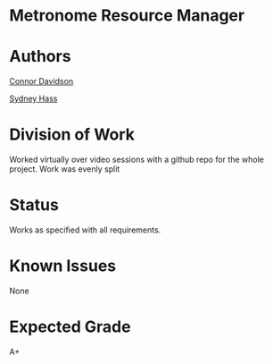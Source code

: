 # Metronome Resource Manager

# Authors
[Connor Davidson](davi0800@algonquinlive.com)

[Sydney Hass](hass0311@algonquinlive.com) 

# Division of Work
Worked virtually over video sessions with a github repo for the whole project. Work was evenly split

# Status
Works as specified with all requirements.

# Known Issues
None

# Expected Grade
A+
